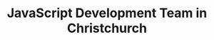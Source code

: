 ---
title: JavaScript Development Team in Christchurch
permalink: /landings/locations/christchurch/developer/javascript
technology: JavaScript
location: Christchurch
---